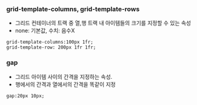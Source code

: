 ### grid-template-columns, grid-template-rows

- 그리드 컨테이너의 트랙 중 열,행 트랙 내 아이템들의 크기를 지정할 수 있는 속성
- none: 기본값, 수치: 음수X

```
grid-template-columns:100px 1fr;
grid-template-row: 200px 1fr 1fr;
```



### gap

- 그리드 아이템 사이의 간격을 지정하는 속성.
- 행에서의 간격과 열에서의 간격을 똑같이 지정

```
gap:20px 10px;
```

